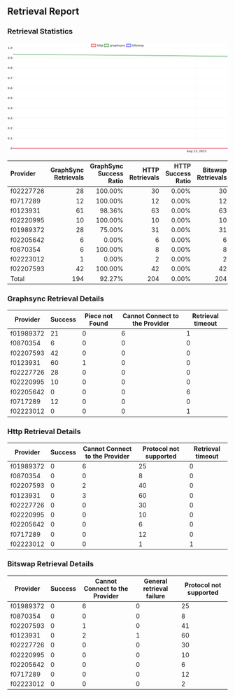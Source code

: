 ## Retrieval Report
### Retrieval Statistics
<img src="https://raw.githubusercontent.com/data-preservation-programs/filplus-checker-assets/main/filecoin-project/filecoin-plus-large-datasets/issues/1782/1692347692426.png"/>

| Provider  | GraphSync Retrievals | GraphSync Success Ratio | HTTP Retrievals | HTTP Success Ratio | Bitswap Retrievals | Bitswap Success Ratio |
| :-------- | -------------------: | ----------------------: | --------------: | -----------------: | -----------------: | --------------------: |
| f02227726 |                   28 |                 100.00% |              30 |              0.00% |                 30 |                 0.00% |
| f0717289  |                   12 |                 100.00% |              12 |              0.00% |                 12 |                 0.00% |
| f0123931  |                   61 |                  98.36% |              63 |              0.00% |                 63 |                 0.00% |
| f02220995 |                   10 |                 100.00% |              10 |              0.00% |                 10 |                 0.00% |
| f01989372 |                   28 |                  75.00% |              31 |              0.00% |                 31 |                 0.00% |
| f02205642 |                    6 |                   0.00% |               6 |              0.00% |                  6 |                 0.00% |
| f0870354  |                    6 |                 100.00% |               8 |              0.00% |                  8 |                 0.00% |
| f02223012 |                    1 |                   0.00% |               2 |              0.00% |                  2 |                 0.00% |
| f02207593 |                   42 |                 100.00% |              42 |              0.00% |                 42 |                 0.00% |
| Total     |                  194 |                  92.27% |             204 |              0.00% |                204 |                 0.00% |

### Graphsync Retrieval Details
| Provider  | Success | Piece not Found | Cannot Connect to the Provider | Retrieval timeout |
| --------- | ------- | --------------- | ------------------------------ | ----------------- |
| f01989372 | 21      | 0               | 6                              | 1                 |
| f0870354  | 6       | 0               | 0                              | 0                 |
| f02207593 | 42      | 0               | 0                              | 0                 |
| f0123931  | 60      | 1               | 0                              | 0                 |
| f02227726 | 28      | 0               | 0                              | 0                 |
| f02220995 | 10      | 0               | 0                              | 0                 |
| f02205642 | 0       | 0               | 0                              | 6                 |
| f0717289  | 12      | 0               | 0                              | 0                 |
| f02223012 | 0       | 0               | 0                              | 1                 |

### Http Retrieval Details
| Provider  | Success | Cannot Connect to the Provider | Protocol not supported | Retrieval timeout |
| --------- | ------- | ------------------------------ | ---------------------- | ----------------- |
| f01989372 | 0       | 6                              | 25                     | 0                 |
| f0870354  | 0       | 0                              | 8                      | 0                 |
| f02207593 | 0       | 2                              | 40                     | 0                 |
| f0123931  | 0       | 3                              | 60                     | 0                 |
| f02227726 | 0       | 0                              | 30                     | 0                 |
| f02220995 | 0       | 0                              | 10                     | 0                 |
| f02205642 | 0       | 0                              | 6                      | 0                 |
| f0717289  | 0       | 0                              | 12                     | 0                 |
| f02223012 | 0       | 0                              | 1                      | 1                 |

### Bitswap Retrieval Details
| Provider  | Success | Cannot Connect to the Provider | General retrieval failure | Protocol not supported |
| --------- | ------- | ------------------------------ | ------------------------- | ---------------------- |
| f01989372 | 0       | 6                              | 0                         | 25                     |
| f0870354  | 0       | 0                              | 0                         | 8                      |
| f02207593 | 0       | 1                              | 0                         | 41                     |
| f0123931  | 0       | 2                              | 1                         | 60                     |
| f02227726 | 0       | 0                              | 0                         | 30                     |
| f02220995 | 0       | 0                              | 0                         | 10                     |
| f02205642 | 0       | 0                              | 0                         | 6                      |
| f0717289  | 0       | 0                              | 0                         | 12                     |
| f02223012 | 0       | 0                              | 0                         | 2                      |
